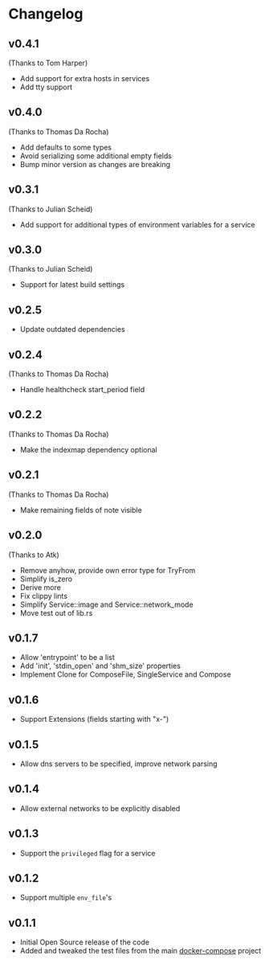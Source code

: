 Changelog
=========

## v0.4.1
(Thanks to Tom Harper)
- Add support for extra hosts in services
- Add tty support

## v0.4.0
(Thanks to Thomas Da Rocha)
- Add defaults to some types
- Avoid serializing some additional empty fields
- Bump minor version as changes are breaking

## v0.3.1
(Thanks to Julian Scheid)
- Add support for additional types of environment variables for a service

## v0.3.0
(Thanks to Julian Scheid)
- Support for latest build settings

## v0.2.5
- Update outdated dependencies

## v0.2.4
(Thanks to Thomas Da Rocha)
- Handle healthcheck start_period field

## v0.2.2
(Thanks to Thomas Da Rocha)
- Make the indexmap dependency optional

## v0.2.1
(Thanks to Thomas Da Rocha)
- Make remaining fields of note visible

## v0.2.0
(Thanks to Atk)
- Remove anyhow, provide own error type for TryFrom
- Simplify is_zero
- Derive more
- Fix clippy lints
- Simplify Service::image and Service::network_mode
- Move test out of lib.rs

## v0.1.7
- Allow 'entrypoint' to be a list
- Add 'init', 'stdin_open' and 'shm_size' properties
- Implement Clone for ComposeFile, SingleService and Compose

## v0.1.6
- Support Extensions (fields starting with "x-")

## v0.1.5
- Allow dns servers to be specified, improve network parsing

## v0.1.4
- Allow external networks to be explicitly disabled

## v0.1.3
- Support the `privileged` flag for a service

## v0.1.2
- Support multiple `env_file`'s

## v0.1.1
- Initial Open Source release of the code
- Added and tweaked the test files from the main [docker-compose](https://github.com/docker/compose/tests/fixtures) project